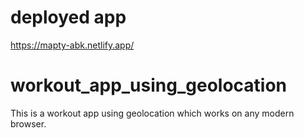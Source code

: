 # deployed app
https://mapty-abk.netlify.app/

# workout_app_using_geolocation
This is a workout app using geolocation which works on any modern browser.
